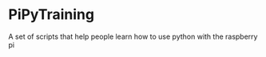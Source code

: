 PiPyTraining
============

A set of scripts that help people learn how to use python with the raspberry pi
